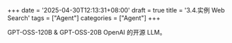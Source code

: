 +++
date = '2025-04-30T12:13:31+08:00'
draft = true
title = '3.4.实例 Web Search'
tags = ["Agent"]
categories = ["Agent"]
+++


GPT-OSS-120B & GPT-OSS-20B  OpenAI 的开源 LLM。

